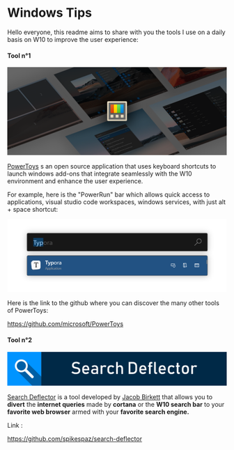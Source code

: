 # Windows Tips

Hello everyone, this readme aims to share with you the tools I use on a daily basis on W10 to improve the user experience:

#### Tool n°1

![PowerToysLogo](Ressources/PowerToysLogo.png)

[PowerToys](https://docs.microsoft.com/en-us/windows/powertoys/) s an open source application that uses keyboard shortcuts to launch windows add-ons that integrate seamlessly with the W10 environment and enhance the user experience.

For example, here is the "PowerRun" bar which allows quick access to applications, visual studio code workspaces, windows services, with just alt + space shortcut: 

![image-20210901193126519](Ressources/PowerRunExemple.png)

Here is the link to the github where you can discover the many other tools of PowerToys:

https://github.com/microsoft/PowerToys

#### Tool n°2

![image-20210901194026093](Ressources/SearchDeflectorLogo.png)

[Search Deflector](https://github.com/spikespaz/search-deflector) is a tool developed by [Jacob Birkett](https://github.com/spikespaz) that allows you to **divert** the **internet queries** made by **cortana** or the **W10 search bar** to your **favorite web browser** armed with your **favorite search engine.**

Link :

https://github.com/spikespaz/search-deflector



